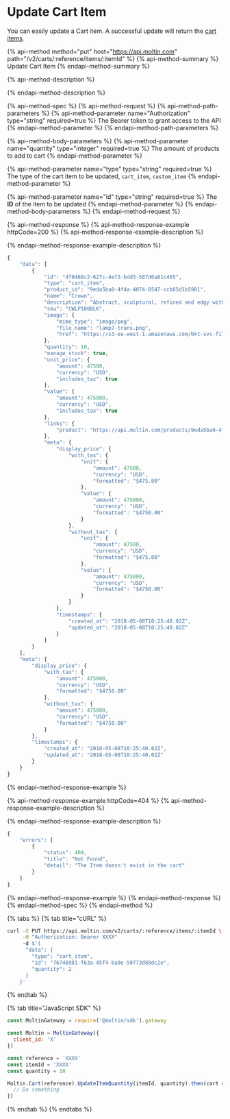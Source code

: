 # Update Cart Item

You can easily update a Cart item. A successful update will return the [cart items](./).

{% api-method method="put" host="https://api.moltin.com" path="/v2/carts/:reference/items/:itemId" %}
{% api-method-summary %}
Update Cart Item
{% endapi-method-summary %}

{% api-method-description %}

{% endapi-method-description %}

{% api-method-spec %}
{% api-method-request %}
{% api-method-path-parameters %}
{% api-method-parameter name="Authorization" type="string" required=true %}
The Bearer token to grant access to the API
{% endapi-method-parameter %}
{% endapi-method-path-parameters %}

{% api-method-body-parameters %}
{% api-method-parameter name="quantity" type="integer" required=true %}
The amount of products to add to cart
{% endapi-method-parameter %}

{% api-method-parameter name="type" type="string" required=true %}
The type of the cart item to be updated, `cart_item`, `custom_item`
{% endapi-method-parameter %}

{% api-method-parameter name="id" type="string" required=true %}
The **ID** of the item to be updated
{% endapi-method-parameter %}
{% endapi-method-body-parameters %}
{% endapi-method-request %}

{% api-method-response %}
{% api-method-response-example httpCode=200 %}
{% api-method-response-example-description %}

{% endapi-method-response-example-description %}

```javascript
{
    "data": [
        {
            "id": "df9468c2-627c-4e73-bdd3-587d6a81c465",
            "type": "cart_item",
            "product_id": "9eda5ba0-4f4a-4074-8547-ccb05d1b5981",
            "name": "Crown",
            "description": "Abstract, sculptural, refined and edgy with a modern twist. Its symmetrical, spoked structure generates a clever geometric presence, which works well in a contemporary environment.",
            "sku": "CWLP100BLK",
            "image": {
                "mime_type": "image/png",
                "file_name": "lamp7-trans.png",
                "href": "https://s3-eu-west-1.amazonaws.com/bkt-svc-files-cmty-api-moltin-com/e8c53cb0-120d-4ea5-8941-ce74dec06038/7cc08cbb-256e-4271-9b01-d03a9fac9f0a.png"
            },
            "quantity": 10,
            "manage_stock": true,
            "unit_price": {
                "amount": 47500,
                "currency": "USD",
                "includes_tax": true
            },
            "value": {
                "amount": 475000,
                "currency": "USD",
                "includes_tax": true
            },
            "links": {
                "product": "https://api.moltin.com/products/9eda5ba0-4f4a-4074-8547-ccb05d1b5981"
            },
            "meta": {
                "display_price": {
                    "with_tax": {
                        "unit": {
                            "amount": 47500,
                            "currency": "USD",
                            "formatted": "$475.00"
                        },
                        "value": {
                            "amount": 475000,
                            "currency": "USD",
                            "formatted": "$4750.00"
                        }
                    },
                    "without_tax": {
                        "unit": {
                            "amount": 47500,
                            "currency": "USD",
                            "formatted": "$475.00"
                        },
                        "value": {
                            "amount": 475000,
                            "currency": "USD",
                            "formatted": "$4750.00"
                        }
                    }
                },
                "timestamps": {
                    "created_at": "2018-05-08T10:25:40.02Z",
                    "updated_at": "2018-05-08T10:25:40.02Z"
                }
            }
        }
    ],
    "meta": {
        "display_price": {
            "with_tax": {
                "amount": 475000,
                "currency": "USD",
                "formatted": "$4750.00"
            },
            "without_tax": {
                "amount": 475000,
                "currency": "USD",
                "formatted": "$4750.00"
            }
        },
        "timestamps": {
            "created_at": "2018-05-08T10:25:40.02Z",
            "updated_at": "2018-05-08T10:25:40.02Z"
        }
    }
}
```
{% endapi-method-response-example %}

{% api-method-response-example httpCode=404 %}
{% api-method-response-example-description %}

{% endapi-method-response-example-description %}

```javascript
{
    "errors": [
        {
            "status": 404,
            "title": "Not Found",
            "detail": "The Item doesn't exist in the cart"
        }
    ]
}
```
{% endapi-method-response-example %}
{% endapi-method-response %}
{% endapi-method-spec %}
{% endapi-method %}

{% tabs %}
{% tab title="cURL" %}
```bash
curl -X PUT https://api.moltin.com/v2/carts/:reference/items/:itemId \
     -H "Authorization: Bearer XXXX"
     -d $'{
      "data": {
        "type": "cart_item",
        "id": "76746981-f63a-45f4-ba9e-59773d89dc2e",
        "quantity": 2
      }
    }'
```
{% endtab %}

{% tab title="JavaScript SDK" %}
```javascript
const MoltinGateway = require('@moltin/sdk').gateway

const Moltin = MoltinGateway({
  client_id: 'X'
})

const reference = 'XXXX'
const itemId = 'XXXX'
const quantity = 10

Moltin.Cart(reference).UpdateItemQuantity(itemId, quantity).then(cart => {
  // Do something
})
```
{% endtab %}
{% endtabs %}

